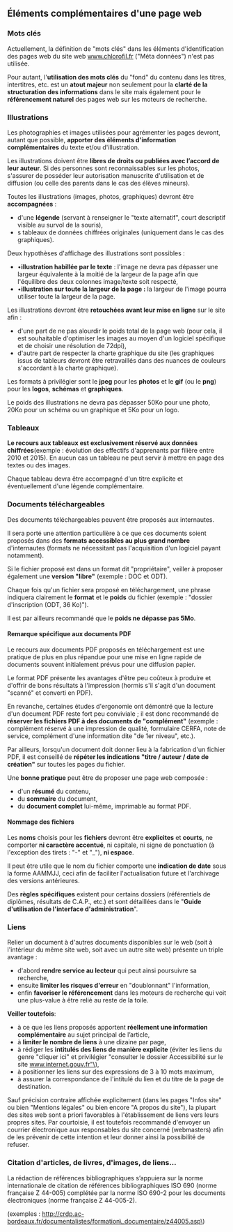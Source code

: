 ## Éléments complémentaires d'une page web

### Mots clés

Actuellement, la définition de "mots clés" dans les éléments d'identification des pages web du site web www.chlorofil.fr \("Méta données"\) n'est pas utilisée.

Pour autant, l'**utilisation des mots clés** du "fond" du contenu dans les titres, intertitres, etc. est un **atout majeur** non seulement pour la **clarté de la structuration des informations** dans le site mais également pour le **référencement naturel** des pages web sur les moteurs de recherche.

### Illustrations

Les photographies et images utilisées pour agrémenter les pages devront, autant que possible, **apporter des éléments d'information complémentaires** du texte et/ou d'illustration.

Les illustrations doivent être **libres de droits ou publiées avec l’accord de leur auteur**. Si des personnes sont reconnaissables sur les photos, s'assurer de posséder leur autorisation manuscrite d'utilisation et de diffusion \(ou celle des parents dans le cas des élèves mineurs\).

Toutes les illustrations \(images, photos, graphiques\) devront être **accompagnées** :

* d'une **légende** \(servant à renseigner le "texte alternatif", court descriptif visible au survol de la souris\),
* s tableaux de données chiffrées originales \(uniquement dans le cas des graphiques\).

Deux hypothèses d'affichage des illustrations sont possibles :

* •**illustration habillée par le texte** : l'image ne devra pas dépasser une largeur équivalente à la moitié de la largeur de la page afin que l'équilibre des deux colonnes image/texte soit respecté,
* •**illustration sur toute la largeur de la page :** la largeur de l'image pourra utiliser toute la largeur de la page.

Les illustrations devront être **retouchées avant leur mise en ligne** sur le site afin :

* d'une part de ne pas alourdir le poids total de la page web \(pour cela, il est souhaitable d'optimiser les images au moyen d'un logiciel spécifique et de choisir une résolution de 72dpi\),
* d'autre part de respecter la charte graphique du site \(les graphiques issus de tableurs devront être retravaillés dans des nuances de couleurs s'accordant à la charte graphique\).

Les formats à privilégier sont le **jpeg** pour les **photos** et le **gif** \(ou le **png**\) pour les **logos**, **schémas** et **graphiques**.

Le poids des illustrations ne devra pas dépasser 50Ko pour une photo, 20Ko pour un schéma ou un graphique et 5Ko pour un logo.

### Tableaux

**Le recours aux tableaux est exclusivement réservé aux données chiffrées**\(exemple : évolution des effectifs d'apprenants par filière entre 2010 et 2015\). En aucun cas un tableau ne peut servir à mettre en page des textes ou des images.

Chaque tableau devra être accompagné d'un titre explicite et éventuellement d'une légende complémentaire.

### Documents téléchargeables

Des documents téléchargeables peuvent être proposés aux internautes.

Il sera porté une attention particulière à ce que ces documents soient proposés dans des **formats accessibles au plus grand nombre** d'internautes \(formats ne nécessitant pas l'acquisition d'un logiciel payant notamment\).

Si le fichier proposé est dans un format dit "propriétaire", veiller à proposer également une **version "libre"** \(exemple : DOC et ODT\).

Chaque fois qu'un fichier sera proposé en téléchargement, une phrase indiquera clairement le **format** et le **poids** du fichier \(exemple : "dossier d'inscription \(ODT, 36 Ko\)"\).

Il est par ailleurs recommandé que le **poids ne dépasse pas 5Mo**.

#### Remarque spécifique aux documents PDF

Le recours aux documents PDF proposés en téléchargement est une pratique de plus en plus répandue pour une mise en ligne rapide de documents souvent initialement prévus pour une diffusion papier.

Le format PDF présente les avantages d'être peu coûteux à produire et d'offrir de bons résultats à l'impression \(hormis s'il s'agit d'un document "scanné" et converti en PDF\).

En revanche, certaines études d'ergonomie ont démontré que la lecture d'un document PDF reste fort peu conviviale ; il est donc recommandé de **réserver les fichiers PDF à des documents de "complément"** \(exemple : complément réservé à une impression de qualité, formulaire CERFA, note de service, complément d'une information dite "de 1er niveau", etc.\).

Par ailleurs, lorsqu'un document doit donner lieu à la fabrication d'un fichier PDF, il est conseillé de **répéter les indications "titre / auteur / date de création"** sur toutes les pages du fichier.

Une **bonne pratique** peut être de proposer une page web composée :

* d'un **résumé** du contenu,
* du **sommaire** du document,
* du **document complet** lui-même, imprimable au format PDF.

#### Nommage des fichiers

Les **noms** choisis pour les **fichiers** devront être **explicites** et **courts**, ne comporter **ni caractère accentué**, ni capitale, ni signe de ponctuation \(à l'exception des tirets : "-" et "\_"\), **ni espace**.

Il peut être utile que le nom du fichier comporte une **indication de date** sous la forme AAMMJJ, ceci afin de faciliter l'actualisation future et l'archivage des versions antérieures.

Des **règles spécifiques** existent pour certains dossiers \(référentiels de diplômes, résultats de C.A.P., etc.\) et sont détaillées dans le "**Guide d'utilisation de l'interface d'administration**".

### Liens

Relier un document à d'autres documents disponibles sur le web \(soit à l'intérieur du même site web, soit avec un autre site web\) présente un triple avantage :

* d'abord **rendre service au lecteur** qui peut ainsi poursuivre sa recherche,
* ensuite **limiter les risques d'erreur** en "doublonnant" l'information,
* enfin **favoriser le référencement** dans les moteurs de recherche qui voit une plus-value à être relié au reste de la toile.

**Veiller toutefois**:

* à ce que les liens proposés apportent **réellement une information complémentaire** au sujet principal de l’article,
* à **limiter le nombre de liens** à une dizaine par page,
* à rédiger les **intitulés des liens de manière explicite** \(éviter les liens du genre "cliquer ici" et privilégier "consulter le dossier Accessibilité sur le site www.internet.gouv.fr"\),
* à positionner les liens sur des expressions de 3 à 10 mots maximum,
* à assurer la correspondance de l'intitulé du lien et du titre de la page de destination.

Sauf précision contraire affichée explicitement \(dans les pages "Infos site" ou bien "Mentions légales" ou bien encore "A propos du site"\), la plupart des sites web sont a priori favorables à l'établissement de liens vers leurs propres sites. Par courtoisie, il est toutefois recommandé d'envoyer un courrier électronique aux responsables du site concerné \(webmasters\) afin de les prévenir de cette intention et leur donner ainsi la possibilité de refuser.

### Citation d'articles, de livres, d'images, de liens…

La rédaction de références bibliographiques s’appuiera sur la norme internationale de citation de références bibliographiques ISO 690 \(norme française Z 44-005\) complétée par la norme ISO 690-2 pour les documents électroniques \(norme française Z 44-005-2\).

\(exemples : http://crdp.ac-bordeaux.fr/documentalistes/formation\_documentaire/z44005.asp\)



